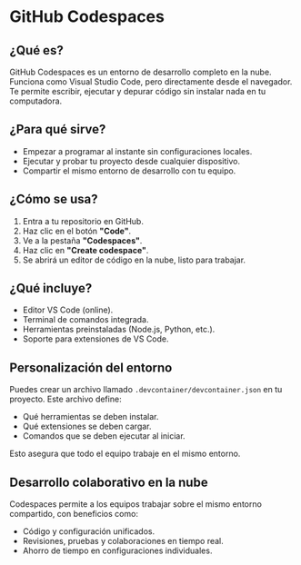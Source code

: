 # GitHub Codespaces

## ¿Qué es?

GitHub Codespaces es un entorno de desarrollo completo en la nube. Funciona como Visual Studio Code, pero directamente desde el navegador. Te permite escribir, ejecutar y depurar código sin instalar nada en tu computadora.

## ¿Para qué sirve?

- Empezar a programar al instante sin configuraciones locales.
- Ejecutar y probar tu proyecto desde cualquier dispositivo.
- Compartir el mismo entorno de desarrollo con tu equipo.

## ¿Cómo se usa?

1. Entra a tu repositorio en GitHub.
2. Haz clic en el botón **"Code"**.
3. Ve a la pestaña **"Codespaces"**.
4. Haz clic en **"Create codespace"**.
5. Se abrirá un editor de código en la nube, listo para trabajar.

## ¿Qué incluye?

- Editor VS Code (online).
- Terminal de comandos integrada.
- Herramientas preinstaladas (Node.js, Python, etc.).
- Soporte para extensiones de VS Code.

## Personalización del entorno

Puedes crear un archivo llamado `.devcontainer/devcontainer.json` en tu proyecto. Este archivo define:
- Qué herramientas se deben instalar.
- Qué extensiones se deben cargar.
- Comandos que se deben ejecutar al iniciar.

Esto asegura que todo el equipo trabaje en el mismo entorno.

## Desarrollo colaborativo en la nube

Codespaces permite a los equipos trabajar sobre el mismo entorno compartido, con beneficios como:
- Código y configuración unificados.
- Revisiones, pruebas y colaboraciones en tiempo real.
- Ahorro de tiempo en configuraciones individuales.

